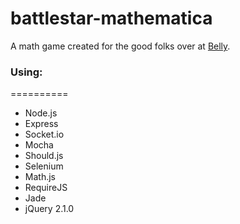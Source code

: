 battlestar-mathematica
======================

A math game created for the good folks over at [Belly](https://bellycard.com/).

### Using:
==========

- Node.js
- Express
- Socket.io
- Mocha
- Should.js
- Selenium
- Math.js
- RequireJS
- Jade
- jQuery 2.1.0
